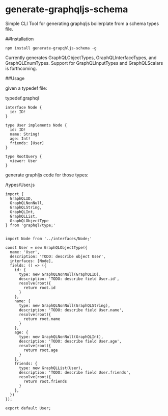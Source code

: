# generate-graphqljs-schema
Simple CLI Tool for generating graphqljs boilerplate from a schema types file.

##Installation

```
npm install generate-grapqhljs-schema -g
```

Currently generates GraphQLObjectTypes, GraphQLInterfaceTypes, and GraphQLEnumTypes.  Support for GraphQLInputTypes and GraphQLScalars is forthcoming. 

##Usage

given a typedef file:

typedef.graphql
```
interface Node {
  id: ID!
}

type User implements Node {
  id: ID!
  name: String!
  age: Int!
  friends: [User]
}

type RootQuery {
  viewer: User
}
```

generate graphljs code for those types:

 /types/User.js
```
import {
  GraphQLID,
  GraphQLNonNull,
  GraphQLString,
  GraphQLInt,
  GraphQLList,
  GraphQLObjectType
} from 'graphql/type;'


import Node from '../interfaces/Node;'

const User = new GraphQLObjectType({
  name: 'User',
  description: 'TODO: describe object User',
  interfaces: [Node],
  fields: () => ({
    id: {
      type: new GraphQLNonNull(GraphQLID),
      description: 'TODO: describe field User.id',
      resolve(root){
        return root.id
      }
    },
    name: {
      type: new GraphQLNonNull(GraphQLString),
      description: 'TODO: describe field User.name',
      resolve(root){
        return root.name
      }
    },
    age: {
      type: new GraphQLNonNull(GraphQLInt),
      description: 'TODO: describe field User.age',
      resolve(root){
        return root.age
      }
    },
    friends: {
      type: new GraphQLList(User),
      description: 'TODO: describe field User.friends',
      resolve(root){
        return root.friends
      }
    },
  })
});

export default User;

```


